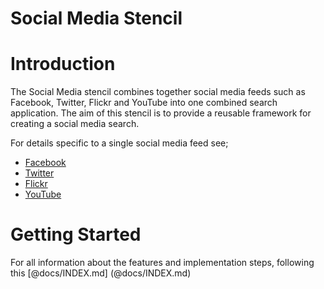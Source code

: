 Social Media Stencil
=================

# Introduction
The Social Media stencil combines together social media feeds such as Facebook, Twitter, Flickr and YouTube into one combined search application. The aim of this stencil is to provide a reusable framework for creating a social media search.

For details specific to a single social media feed see;
+ [Facebook](https://gitlab.squiz.net/stencils/stencils-facebook-meta/tree/master)
+ [Twitter](https://gitlab.squiz.net/stencils/stencils-twitter-meta/tree/master)
+ [Flickr](https://gitlab.squiz.net/stencils/stencils-flickr-meta/tree/master)
+ [YouTube](https://gitlab.squiz.net/stencils/stencils-youtube-meta/tree/master)

# Getting Started
For all information about the features and implementation steps, following this  [@docs/INDEX.md] (@docs/INDEX.md)
